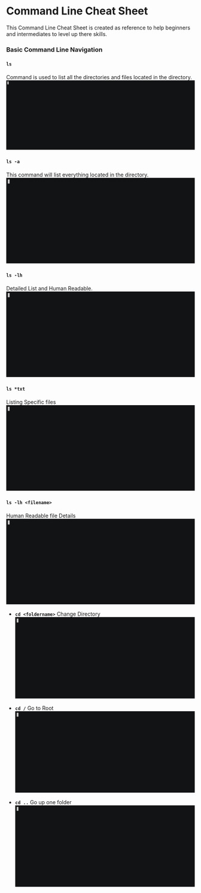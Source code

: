 # Command Line Cheat Sheet
This Command Line Cheat Sheet is created as reference to help beginners and intermediates to level up there skills.

### Basic Command Line Navigation
#### `ls`
Command is used to list all the directories and files located in the directory.
![GIF](gifs/ls.gif)

#### `ls -a`
This command will list everything located in the directory.
![GIF](gifs/ls-1.gif)

#### `ls -lh`
Detailed List and Human Readable.
![GIF](gifs/ls-3.gif)

#### `ls *txt`
Listing Specific files
![GIF](gifs/ls-4.gif)

#### `ls -lh <filename>`
Human Readable file Details
![GIF](gifs/ls-5.gif)

- **`cd <foldername>`** Change Directory
![GIF](gifs/cd.gif)

- **`cd /`** Go to Root
![GIF](gifs/cd-1.gif)

- **`cd ..`** Go up one folder
![GIF](gifs/cd-2.gif)